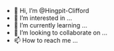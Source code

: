 - 👋 Hi, I’m @Hingpit-Clifford
- 👀 I’m interested in ...
- 🌱 I’m currently learning ...
- 💞️ I’m looking to collaborate on ...
- 📫 How to reach me ...

<!---
Hingpit-Clifford/Hingpit-Clifford is a ✨ special ✨ repository because its `README.md` (this file) appears on your GitHub profile.
You can click the Preview link to take a look at your changes.
--->
